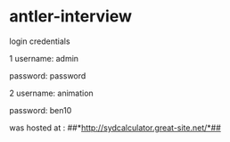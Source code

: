 # antler-interview

login credentials

1
username: admin

password: password

2
username: animation

password: ben10

was hosted at : 
##*http://sydcalculator.great-site.net/*##

